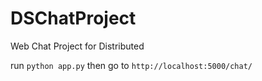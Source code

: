 # DSChatProject
Web Chat Project for Distributed

run `python app.py` then go to `http://localhost:5000/chat/`

